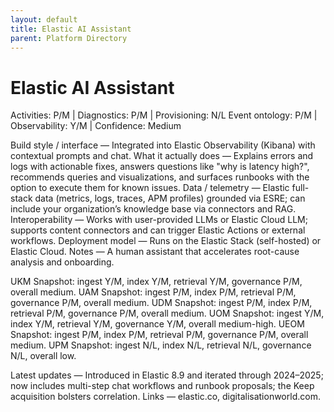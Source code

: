 ```yaml
---
layout: default
title: Elastic AI Assistant
parent: Platform Directory
---
```


# Elastic AI Assistant

Activities: P/M | Diagnostics: P/M | Provisioning: N/L
Event ontology: P/M | Observability: Y/M | Confidence: Medium

Build style / interface — Integrated into Elastic Observability (Kibana) with contextual prompts and chat.
What it actually does — Explains errors and logs with actionable fixes, answers questions like "why is latency high?", recommends queries and visualizations, and surfaces runbooks with the option to execute them for known issues.
Data / telemetry — Elastic full-stack data (metrics, logs, traces, APM profiles) grounded via ESRE; can include your organization’s knowledge base via connectors and RAG.
Interoperability — Works with user-provided LLMs or Elastic Cloud LLM; supports content connectors and can trigger Elastic Actions or external workflows.
Deployment model — Runs on the Elastic Stack (self-hosted) or Elastic Cloud.
Notes — A human assistant that accelerates root-cause analysis and onboarding.

UKM Snapshot: ingest Y/M, index Y/M, retrieval Y/M, governance P/M, overall medium.
UAM Snapshot: ingest P/M, index P/M, retrieval P/M, governance P/M, overall medium.
UDM Snapshot: ingest P/M, index P/M, retrieval P/M, governance P/M, overall medium.
UOM Snapshot: ingest Y/M, index Y/M, retrieval Y/M, governance Y/M, overall medium-high.
UEOM Snapshot: ingest P/M, index P/M, retrieval P/M, governance P/M, overall medium.
UPM Snapshot: ingest N/L, index N/L, retrieval N/L, governance N/L, overall low.

Latest updates — Introduced in Elastic 8.9 and iterated through 2024–2025; now includes multi-step chat workflows and runbook proposals; the Keep acquisition bolsters correlation.
Links — elastic.co, digitalisationworld.com.
